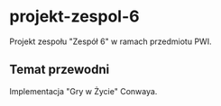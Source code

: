 # projekt-zespol-6

Projekt zespołu "Zespół 6" w ramach przedmiotu PWI.

## Temat przewodni
Implementacja "Gry w Życie" Conwaya.
